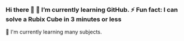 ### Hi there 👋 🌱 I’m currently learning GitHub. ⚡ Fun fact: I can solve a Rubix Cube in 3 minutes or less
🔭 I'm currently learning many subjects.
<!--
**Joyshineszz/Joyshineszz** is a ✨ _special_ ✨ repository because its `README.md` (this file) appears on your GitHub profile.

Here are some ideas to get you started:

- 🔭 I’m currently working on ...
- 🌱 I’m currently learning ...
- 👯 I’m looking to collaborate on ...
- 🤔 I’m looking for help with ...
- 💬 Ask me about ...
- 📫 How to reach me: ...
- 😄 Pronouns: ...
- ⚡ Fun fact: ...
-->
